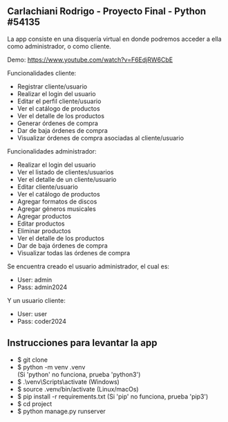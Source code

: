 <h2>Carlachiani Rodrigo - Proyecto Final - Python #54135</h2>

La app consiste en una disquería virtual en donde podremos acceder a ella como administrador, o como cliente.

Demo: https://www.youtube.com/watch?v=F6EdjRW6CbE

Funcionalidades cliente:

- Registrar cliente/usuario
- Realizar el login del usuario
- Editar el perfil cliente/usuario
- Ver el catálogo de productos
- Ver el detalle de los productos
- Generar órdenes de compra
- Dar de baja órdenes de compra
- Visualizar órdenes de compra asociadas al cliente/usuario

Funcionalidades administrador:

- Realizar el login del usuario
- Ver el listado de clientes/usuarios
- Ver el detalle de un cliente/usuario
- Editar cliente/usuario
- Ver el catálogo de productos
- Agregar formatos de discos
- Agregar géneros musicales
- Agregar productos
- Editar productos
- Eliminar productos
- Ver el detalle de los productos
- Dar de baja órdenes de compra
- Visualizar todas las órdenes de compra

Se encuentra creado el usuario administrador, el cual es:

- User: admin
- Pass: admin2024

Y un usuario cliente:

- User: user
- Pass: coder2024

<h2>Instrucciones para levantar la app</h2>

- $ git clone
- $ python -m venv .venv <br>
(Si 'python' no funciona, prueba 'python3')
- $ .\venv\Scripts\activate (Windows)
- $ source .venv/bin/activate (Linux/macOs)
- $ pip install -r requirements.txt
(Si 'pip' no funciona, prueba 'pip3')
- $ cd project
- $ python manage.py runserver
